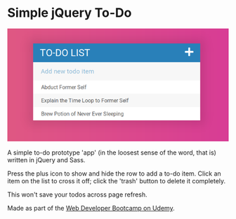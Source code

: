 # Simple jQuery To-Do

![A screenshot of the app.](readme-img/screenshot.png)

A simple to-do prototype 'app' (in the loosest sense of the word, that is) written in jQuery and Sass.

Press the plus icon to show and hide the row to add a to-do item. Click an item on the list to cross it off; click the 'trash' button to delete it completely.

This won't save your todos across page refresh.

Made as part of the [Web Developer Bootcamp on Udemy](https://www.udemy.com/the-web-developer-bootcamp/learn/v4/overview).
